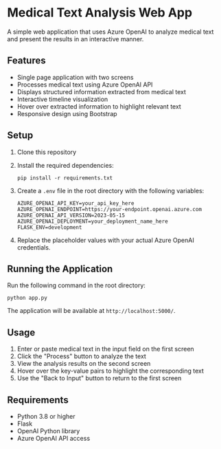 # Medical Text Analysis Web App

A simple web application that uses Azure OpenAI to analyze medical text and present the results in an interactive manner.

## Features

- Single page application with two screens
- Processes medical text using Azure OpenAI API
- Displays structured information extracted from medical text
- Interactive timeline visualization
- Hover over extracted information to highlight relevant text
- Responsive design using Bootstrap

## Setup

1. Clone this repository
2. Install the required dependencies:
   ```
   pip install -r requirements.txt
   ```
3. Create a `.env` file in the root directory with the following variables:
   ```
   AZURE_OPENAI_API_KEY=your_api_key_here
   AZURE_OPENAI_ENDPOINT=https://your-endpoint.openai.azure.com
   AZURE_OPENAI_API_VERSION=2023-05-15
   AZURE_OPENAI_DEPLOYMENT=your_deployment_name_here
   FLASK_ENV=development
   ```

4. Replace the placeholder values with your actual Azure OpenAI credentials.

## Running the Application

Run the following command in the root directory:

```
python app.py
```

The application will be available at `http://localhost:5000/`.

## Usage

1. Enter or paste medical text in the input field on the first screen
2. Click the "Process" button to analyze the text
3. View the analysis results on the second screen
4. Hover over the key-value pairs to highlight the corresponding text
5. Use the "Back to Input" button to return to the first screen

## Requirements

- Python 3.8 or higher
- Flask
- OpenAI Python library
- Azure OpenAI API access 